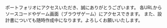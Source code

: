 ポートフォリオにアクセスいただき、誠にありがとうございます。
各URLからソースコードやゲーム画面（ブラウザゲーム）にアクセスできます。
また、設計書についても随時作成中になります。よろしくお願いいたします。
